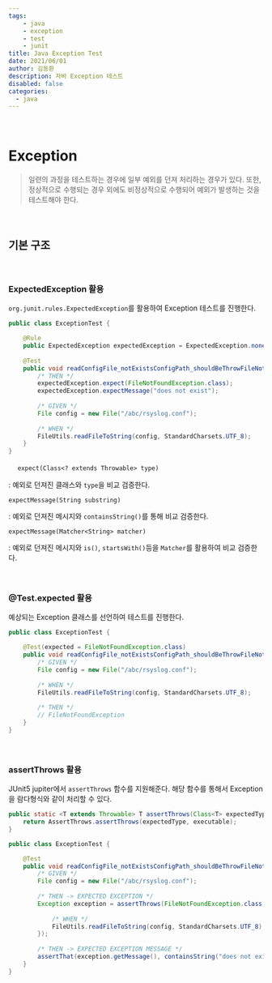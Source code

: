 ```yaml
---
tags: 
    - java
    - exception
    - test
    - junit
title: Java Exception Test
date: 2021/06/01
author: 김동환
description: 자바 Exception 테스트
disabled: false
categories:
  - java
---
```


　
# Exception

> 일련의 과정을 테스트하는 경우에 일부 예외를 던져 처리하는 경우가 있다. 또한, 정상적으로 수행되는 경우 외에도 비정상적으로 수행되어 예외가 발생하는 것을 테스트해야 한다.

　
## 기본 구조

　
### ExpectedException 활용

`org.junit.rules.ExpectedException`를 활용하여 Exception 테스트를 진행한다.

```java
public class ExceptionTest {

    @Rule
    public ExpectedException expectedException = ExpectedException.none();
    
    @Test
    public void readConfigFile_notExistsConfigPath_shouldBeThrowFileNotFoundException() throws Exception {
        /* THEN */
        expectedException.expect(FileNotFoundException.class);
        expectedException.expectMessage("does not exist");
    
        /* GIVEN */
        File config = new File("/abc/rsyslog.conf");
    
        /* WHEN */
        FileUtils.readFileToString(config, StandardCharsets.UTF_8);
    }
}
```

　
`expect(Class<? extends Throwable> type)`

: 예외로 던져진 클래스와 `type`을 비교 검증한다.

`expectMessage(String substring)`

: 예외로 던져진 메시지와 `containsString()`를 통해 비교 검증한다.

`expectMessage(Matcher<String> matcher)`

: 예외로 던져진 메시지와 `is()`, `startsWith()`등을 `Matcher`를 활용하여 비교 검증한다.

　
### @Test.expected 활용

예상되는 Exception 클래스를 선언하여 테스트를 진행한다.

```java
public class ExceptionTest {

    @Test(expected = FileNotFoundException.class)
    public void readConfigFile_notExistsConfigPath_shouldBeThrowFileNotFoundException() throws Exception {
        /* GIVEN */
        File config = new File("/abc/rsyslog.conf");
    
        /* WHEN */
        FileUtils.readFileToString(config, StandardCharsets.UTF_8);
    
        /* THEN */
        // FileNotFoundException
    }
}
```

　
### assertThrows 활용

JUnit5 jupiter에서 `assertThrows` 함수를 지원해준다. 해당 함수를 통해서 Exception을 람다형식와 같이 처리할 수 있다.

```java
public static <T extends Throwable> T assertThrows(Class<T> expectedType, Executable executable) {
    return AssertThrows.assertThrows(expectedType, executable);
}
```

```java
public class ExceptionTest {

    @Test
    public void readConfigFile_notExistsConfigPath_shouldBeThrowFileNotFoundException() throws Exception {
        /* GIVEN */
        File config = new File("/abc/rsyslog.conf");
        
        /* THEN -> EXPECTED EXCEPTION */
        Exception exception = assertThrows(FileNotFoundException.class, () -> {
                
            /* WHEN */
            FileUtils.readFileToString(config, StandardCharsets.UTF_8);
        });
    
        /* THEN -> EXPECTED EXCEPTION MESSAGE */  
        assertThat(exception.getMessage(), containsString("does not exist"));
    }
}
```